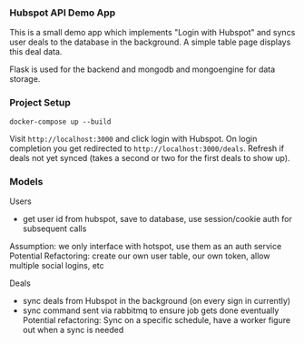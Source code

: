### Hubspot API Demo App

This is a small demo app which implements "Login with Hubspot" and syncs user deals to the database in the background. A simple table page displays this deal data.

Flask is used for the backend and mongodb and mongoengine for data storage.

### Project Setup

```
docker-compose up --build
```

Visit `http://localhost:3000` and click login with Hubspot. On login completion you get redirected to `http://localhost:3000/deals`. Refresh if deals not yet synced (takes a second or two for the first deals to show up).

### Models

Users
- get user id from hubspot, save to database, use session/cookie auth for subsequent calls

Assumption: we only interface with hotspot, use them as an auth service
Potential Refactoring: create our own user table, our own token, allow multiple social logins, etc

Deals
- sync deals from Hubspot in the background (on every sign in currently)
- sync command sent via rabbitmq to ensure job gets done eventually
Potential refactoring: Sync on a specific schedule, have a worker figure out when a sync is needed
